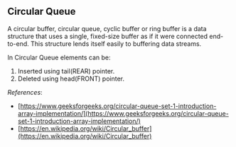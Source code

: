 ## Circular Queue

A circular buffer, circular queue, cyclic buffer or ring buffer is a data structure that uses a single, fixed-size buffer as if it were connected end-to-end. This structure lends itself easily to buffering data streams.

In Circular Queue elements can be:
1. Inserted using tail(REAR) pointer.
2. Deleted using head(FRONT) pointer.


*References*:
* [https://www.geeksforgeeks.org/circular-queue-set-1-introduction-array-implementation/](https://www.geeksforgeeks.org/circular-queue-set-1-introduction-array-implementation/)
* [https://en.wikipedia.org/wiki/Circular_buffer](https://en.wikipedia.org/wiki/Circular_buffer)